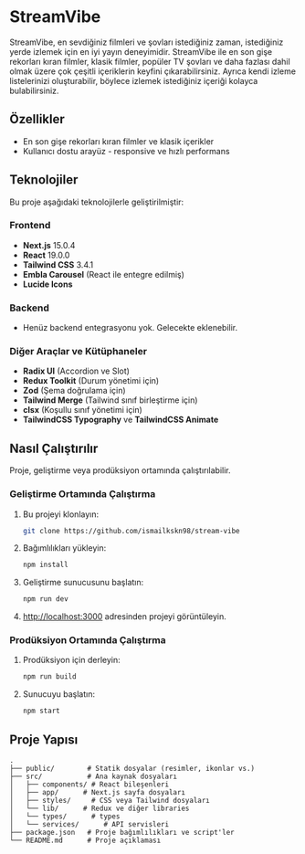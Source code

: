 # StreamVibe

StreamVibe, en sevdiğiniz filmleri ve şovları istediğiniz zaman, istediğiniz yerde izlemek için en iyi yayın deneyimidir. StreamVibe ile en son gişe rekorları kıran filmler, klasik filmler, popüler TV şovları ve daha fazlası dahil olmak üzere çok çeşitli içeriklerin keyfini çıkarabilirsiniz. Ayrıca kendi izleme listelerinizi oluşturabilir, böylece izlemek istediğiniz içeriği kolayca bulabilirsiniz.

## Özellikler

- En son gişe rekorları kıran filmler ve klasik içerikler
- Kullanıcı dostu arayüz - responsive ve hızlı performans

## Teknolojiler

Bu proje aşağıdaki teknolojilerle geliştirilmiştir:

### Frontend
- **Next.js** 15.0.4
- **React** 19.0.0
- **Tailwind CSS** 3.4.1
- **Embla Carousel** (React ile entegre edilmiş)
- **Lucide Icons**

### Backend
- Henüz backend entegrasyonu yok. Gelecekte eklenebilir.

### Diğer Araçlar ve Kütüphaneler
- **Radix UI** (Accordion ve Slot)
- **Redux Toolkit** (Durum yönetimi için)
- **Zod** (Şema doğrulama için)
- **Tailwind Merge** (Tailwind sınıf birleştirme için)
- **clsx** (Koşullu sınıf yönetimi için)
- **TailwindCSS Typography** ve **TailwindCSS Animate**

## Nasıl Çalıştırılır

Proje, geliştirme veya prodüksiyon ortamında çalıştırılabilir.

### Geliştirme Ortamında Çalıştırma

1. Bu projeyi klonlayın:
   ```bash
   git clone https://github.com/ismailkskn98/stream-vibe
   ```

2. Bağımlılıkları yükleyin:
   ```bash
   npm install
   ```

3. Geliştirme sunucusunu başlatın:
   ```bash
   npm run dev
   ```

4. [http://localhost:3000](http://localhost:3000) adresinden projeyi görüntüleyin.

### Prodüksiyon Ortamında Çalıştırma

1. Prodüksiyon için derleyin:
   ```bash
   npm run build
   ```

2. Sunucuyu başlatın:
   ```bash
   npm start
   ```

## Proje Yapısı

```plaintext
.
├── public/        # Statik dosyalar (resimler, ikonlar vs.)
├── src/           # Ana kaynak dosyaları
│   ├── components/ # React bileşenleri
│   ├── app/      # Next.js sayfa dosyaları
│   ├── styles/     # CSS veya Tailwind dosyaları
│   └── lib/      # Redux ve diğer libraries
│   └── types/      # types
│   └── services/      # API servisleri
├── package.json   # Proje bağımlılıkları ve script'ler
└── README.md      # Proje açıklaması
```